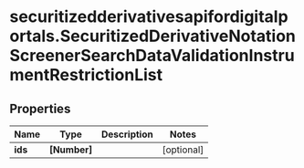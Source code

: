 # securitizedderivativesapifordigitalportals.SecuritizedDerivativeNotationScreenerSearchDataValidationInstrumentRestrictionList

## Properties

Name | Type | Description | Notes
------------ | ------------- | ------------- | -------------
**ids** | **[Number]** |  | [optional] 


